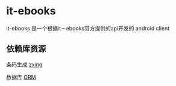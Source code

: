 it-ebooks
=========

it-ebooks 是一个根据it－ebooks官方提供的api开发的 android client

## 依赖库资源 ##

条码生成 [zxing](https://code.google.com/p/zxing)

数据库 [ORM](https://github.com/jianxingqiao/Orm)

